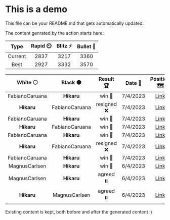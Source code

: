 # This is a demo

This file can be your README.md that gets automatically updated.

The content genrated by the action starts here:

<!--START_SECTION:chessStats-->
<!-- Automatically generated with https://github.com/Balastrong/chess-stats-action -->

| Type | Rapid ⏲️ | Blitz ⚡ | Bullet 🔫 |
|:---:|:---:|:---:|:---:|
| Current | 2837 | 3217 | 3360 |
| Best | 2927 | 3332 | 3570 |

| White ⚪ | Black ⚫ | Result 🏆 | Date 📅 | Position 🗺️ | Type 🕕 |
|:---:|:---:|:---:|:---:|:---:|:---:|
| FabianoCaruana | **Hikaru** | win 🥇 | 7/4/2023 | <a href="http://www.ee.unb.ca/cgi-bin/tervo/fen.pl?select=6k1/8/p7/1p6/1P2bP2/P3n1PP/2pr4/2R1N1K1 w - -">Link</a> | Rapid |
| **Hikaru** | FabianoCaruana | resigned ❌ | 7/4/2023 | <a href="http://www.ee.unb.ca/cgi-bin/tervo/fen.pl?select=1r1r2k1/4bpp1/4p2p/4P2P/1n1B1PP1/qPN4R/P2QB3/K2b4 w - -">Link</a> | Rapid |
| FabianoCaruana | **Hikaru** | win 🥇 | 7/4/2023 | <a href="http://www.ee.unb.ca/cgi-bin/tervo/fen.pl?select=6k1/1p1b4/3p4/4p3/2P1Pqp1/3P2N1/7K/3nQ3 w - -">Link</a> | Rapid |
| **Hikaru** | FabianoCaruana | win 🥇 | 7/4/2023 | <a href="http://www.ee.unb.ca/cgi-bin/tervo/fen.pl?select=4Q2k/6p1/8/3P4/8/3q1PPK/P7/8 b - -">Link</a> | Rapid |
| FabianoCaruana | **Hikaru** | win 🥇 | 7/4/2023 | <a href="http://www.ee.unb.ca/cgi-bin/tervo/fen.pl?select=4Q3/pp4qk/8/5p2/2p4p/P2bB2P/8/6K1 w - -">Link</a> | Rapid |
| **Hikaru** | FabianoCaruana | resigned ❌ | 7/4/2023 | <a href="http://www.ee.unb.ca/cgi-bin/tervo/fen.pl?select=8/2p3p1/4k3/1PK1N1P1/3r3p/1r6/8/7R b - -">Link</a> | Rapid |
| FabianoCaruana | **Hikaru** | win 🥇 | 7/4/2023 | <a href="http://www.ee.unb.ca/cgi-bin/tervo/fen.pl?select=8/8/4k3/3p4/5K1P/1p1nP3/1B6/8 w - -">Link</a> | Rapid |
| MagnusCarlsen | **Hikaru** | win 🥇 | 6/4/2023 | <a href="http://www.ee.unb.ca/cgi-bin/tervo/fen.pl?select=8/8/1p3k2/p7/P5p1/KP6/4qP2/8 w - -">Link</a> | Rapid |
| MagnusCarlsen | **Hikaru** | agreed ⏸️ | 6/4/2023 | <a href="http://www.ee.unb.ca/cgi-bin/tervo/fen.pl?select=2r3k1/1b1r1pp1/p6p/7P/3B1N2/R3PPK1/1P4P1/8 w - -">Link</a> | Rapid |
| **Hikaru** | MagnusCarlsen | agreed ⏸️ | 6/4/2023 | <a href="http://www.ee.unb.ca/cgi-bin/tervo/fen.pl?select=6k1/5p1p/4p1p1/4P3/3R1P1P/1P4P1/4Bb2/1K6 b - -">Link</a> | Rapid |

<!--END_SECTION:chessStats-->

Existing content is kept, both before and after the generated content :)
